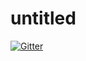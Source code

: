 # untitled

[![Gitter](https://badges.gitter.im/untitledchat/Lobby.svg)](https://gitter.im/untitledchat/Lobby?utm_source=badge&utm_medium=badge&utm_campaign=pr-badge&utm_content=badge)